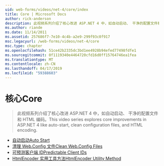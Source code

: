 ```yaml
---
uid: web-forms/videos/net-4/core/index
title: Core | Microsoft Docs
author: rick-anderson
description: 此视频系列介绍了核心改进 ASP.NET 4 中，如自动启动、 干净的配置文件和 HTML 编码。
ms.author: riande
ms.date: 11/14/2011
ms.assetid: 257686f7-7e10-4c4b-a2e9-299f93c0f917
msc.legacyurl: /web-forms/videos/net-4/core
msc.type: chapter
ms.openlocfilehash: 51ce42b2335dc3bd1ee4928b94efed77498fdfe1
ms.sourcegitcommit: 0f1119340e4464720cfd16d0ff15764746ea1fea
ms.translationtype: MT
ms.contentlocale: zh-CN
ms.lasthandoff: 04/17/2019
ms.locfileid: "59388603"
---
```

# <a name="core"></a><span data-ttu-id="e16c8-103">核心</span><span class="sxs-lookup"><span data-stu-id="e16c8-103">Core</span></span>

> <span data-ttu-id="e16c8-104">此视频系列介绍了核心改进 ASP.NET 4 中，如自动启动、 干净的配置文件和 HTML 编码。</span><span class="sxs-lookup"><span data-stu-id="e16c8-104">This video series explores core improvements in ASP.NET 4 like auto-start, clean configuration files, and HTML encoding.</span></span>


- [<span data-ttu-id="e16c8-105">自动启动</span><span class="sxs-lookup"><span data-stu-id="e16c8-105">Auto Start</span></span>](aspnet-4-quick-hit-auto-start.md)
- [<span data-ttu-id="e16c8-106">清理 Web.Config 文件</span><span class="sxs-lookup"><span data-stu-id="e16c8-106">Clean Web.Config Files</span></span>](aspnet-4-quick-hit-clean-webconfig-files.md)
- [<span data-ttu-id="e16c8-107">可预测客户端 ID</span><span class="sxs-lookup"><span data-stu-id="e16c8-107">Predictable Client IDs</span></span>](aspnet-4-quick-hit-predictable-client-ids.md)
- [<span data-ttu-id="e16c8-108">HtmlEncoder 实用工具方法</span><span class="sxs-lookup"><span data-stu-id="e16c8-108">HtmlEncoder Utility Method</span></span>](aspnet-4-quick-hit-the-htmlencoder-utility-method.md)
